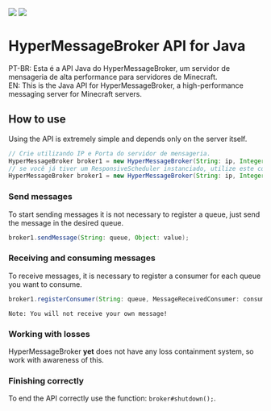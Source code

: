 [![](https://jitpack.io/v/hyper-mc/HyperMessageBroker-API.svg)](https://jitpack.io/#hyper-mc/HyperMessageBroker-API)
[![](https://img.shields.io/badge/HyperPowered-Use%20the%20official%20repository-yellow?color=%23279BF8&cacheSeconds=3600)](https://maven.hyperpowered.net/#/snapshots/net/hyper/mc/msgbroker/HyperMessageBroker-API)
# HyperMessageBroker API for Java
PT-BR: Esta é a API Java do HyperMessageBroker, um servidor de mensageria de alta performance para servidores de Minecraft.<br>
EN: This is the Java API for HyperMessageBroker, a high-performance messaging server for Minecraft servers.

## How to use
Using the API is extremely simple and depends only on the server itself.
```java
// Crie utilizando IP e Porta do servidor de mensageria.
HyperMessageBroker broker1 = new HyperMessageBroker(String: ip, Integer: port);
// se você já tiver um ResponsiveScheduler instanciado, utilize este construtor:
HyperMessageBroker broker1 = new HyperMessageBroker(String: ip, Integer: port, ResponsiveScheduler: scheduler);
```
### Send messages
To start sending messages it is not necessary to register a queue, just send the message in the desired queue.
```java
broker1.sendMessage(String: queue, Object: value);
```
### Receiving and consuming messages
To receive messages, it is necessary to register a consumer for each queue you want to consume.
```java
broker1.registerConsumer(String: queue, MessageReceivedConsumer: consumer);
```
`Note: You will not receive your own message!`
### Working with losses
HyperMessageBroker **yet** does not have any loss containment system, so work with awareness of this.
### Finishing correctly
To end the API correctly use the function: `broker#shutdown();`.
